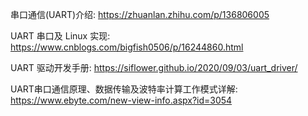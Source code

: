 
串口通信(UART)介绍: https://zhuanlan.zhihu.com/p/136806005

UART 串口及 Linux 实现: https://www.cnblogs.com/bigfish0506/p/16244860.html

UART 驱动开发手册: https://siflower.github.io/2020/09/03/uart_driver/

UART串口通信原理、数据传输及波特率计算工作模式详解: https://www.ebyte.com/new-view-info.aspx?id=3054

